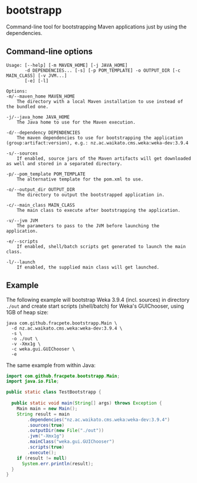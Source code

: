 # bootstrapp
Command-line tool for bootstrapping Maven applications just by using the dependencies.


## Command-line options

```
Usage: [--help] [-m MAVEN_HOME] [-j JAVA_HOME]
       -d DEPENDENCIES... [-s] [-p POM_TEMPLATE] -o OUTPUT_DIR [-c MAIN_CLASS] [-v JVM...]
       [-e] [-l]

Options:
-m/--maven_home MAVEN_HOME
	The directory with a local Maven installation to use instead of the bundled one.

-j/--java_home JAVA_HOME
	The Java home to use for the Maven execution.

-d/--dependency DEPENDENCIES
	The maven dependencies to use for bootstrapping the application (group:artifact:version), e.g.: nz.ac.waikato.cms.weka:weka-dev:3.9.4

-s/--sources
	If enabled, source jars of the Maven artifacts will get downloaded as well and stored in a separated directory.

-p/--pom_template POM_TEMPLATE
	The alternative template for the pom.xml to use.

-o/--output_dir OUTPUT_DIR
	The directory to output the bootstrapped application in.

-c/--main_class MAIN_CLASS
	The main class to execute after bootstrapping the application.

-v/--jvm JVM
	The parameters to pass to the JVM before launching the application.

-e/--scripts
	If enabled, shell/batch scripts get generated to launch the main class.

-l/--launch
	If enabled, the supplied main class will get launched.
```

## Example

The following example will bootstrap Weka 3.9.4 (incl. sources)
in directory `./out` and create start scripts (shell/batch) for
Weka's GUIChooser, using 1GB of heap size:

```
java com.github.fracpete.bootstrapp.Main \
  -d nz.ac.waikato.cms.weka:weka-dev:3.9.4 \
  -s \ 
  -o ./out \
  -v -Xmx1g \
  -c weka.gui.GUIChooser \
  -e
```

The same example from within Java:

```java
import com.github.fracpete.bootstrapp.Main;
import java.io.File;

public static class TestBootstrapp {
  
  public static void main(String[] args) throws Exception {
    Main main = new Main();
    String result = main
        .dependencies("nz.ac.waikato.cms.weka:weka-dev:3.9.4")
        .sources(true)
        .outputDir(new File("./out"))
        .jvm("-Xmx1g")
        .mainClass("weka.gui.GUIChooser")
        .scripts(true)
        .execute();
    if (result != null)
      System.err.println(result);
  }
}
```
